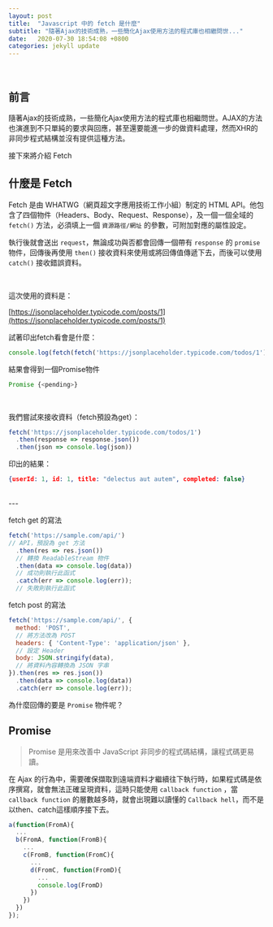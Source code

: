 ```yaml
---
layout: post
title:  "Javascript 中的 fetch 是什麼"
subtitle: "隨著Ajax的技術成熟，一些簡化Ajax使用方法的程式庫也相繼問世..."
date:   2020-07-30 18:54:08 +0800
categories: jekyll update
---
```


<br>

## 前言

隨著Ajax的技術成熟，一些簡化Ajax使用方法的程式庫也相繼問世。AJAX的方法也演進到不只單純的要求與回應，甚至還要能進一步的做資料處理，然而XHR的非同步程式結構並沒有提供這種方法。

接下來將介紹 Fetch

## 什麼是 Fetch

Fetch 是由 WHATWG（網頁超文字應用技術工作小組）制定的 HTML API。他包含了四個物件（Headers、Body、Request、Response），及一個一個全域的 `fetch()` 方法，必須填上一個 `資源路徑/網址` 的參數，可附加對應的屬性設定。

執行後就會送出 `request`，無論成功與否都會回傳一個帶有 `response` 的 `promise` 物件，回傳後再使用 `then()` 接收資料來使用或將回傳值傳遞下去，而後可以使用 `catch()` 接收錯誤資料。

<br>

<div style="display:none">

- Body

- Header

- Request

- Response

- Fetch request 屬性


|屬性|設定|預設|
|:-|:-|:-|
|url|網址，fetch裡第一個參數 ||
|method|發出請求方法 |get|
|headers|headers 相關物件 |{ }|
|mode|cors、no-cors、same-origin、navigate |cors|
|referrer|no-referer、client、某網址 |client|
|credentials|omit、same-origin、include |omit|
|redirect|follow、error、manual |預設 manual|
|cache|default、no-store、reload、no-cache、force-cache |預設 default|
|body |要加到邀求中的內容| |

Response 物件中的 body 屬性提供了一個 ReadableStream 的實體
這個階段我們無法直接讀取資料內容，而 ReadableStream 物件中可用以下對應的方法來取得資料


https://jsonplaceholder.typicode.com/
</div>

這次使用的資料是：

[https://jsonplaceholder.typicode.com/posts/1](https://jsonplaceholder.typicode.com/posts/1)

試著印出fetch看會是什麼：
```js
console.log(fetch(fetch('https://jsonplaceholder.typicode.com/todos/1'))
```

結果會得到一個Promise物件
```js
Promise {<pending>}
```

<br>

我們嘗試來接收資料（fetch預設為get）：

```js
fetch('https://jsonplaceholder.typicode.com/todos/1')
  .then(response => response.json())
  .then(json => console.log(json))
```

印出的結果：

```json
{userId: 1, id: 1, title: "delectus aut autem", completed: false}
```

<br>
---
<br>

fetch get 的寫法

```js
fetch('https://sample.com/api/')
// API，預設為 get 方法
  .then(res => res.json())
  // 轉換 ReadableStream 物件
  .then(data => console.log(data))
  // 成功則執行此函式
  .catch(err => console.log(err));
  // 失敗則執行此函式
```

fetch post 的寫法

```js
fetch('https://sample.com/api/', {
  method: 'POST',
  // 將方法改為 POST
  headers: { 'Content-Type': 'application/json' },
  // 設定 Header
  body: JSON.stringify(data),
  // 將資料內容轉換為 JSON 字串
}).then(res => res.json())
  .then(data => console.log(data))
  .catch(err => console.log(err));
```

為什麼回傳的要是 `Promise` 物件呢？

## Promise

>Promise 是用來改善中 JavaScript 非同步的程式碼結構，讓程式碼更易讀。

在 Ajax 的行為中，需要確保擷取到遠端資料才繼續往下執行時，如果程式碼是依序撰寫，就會無法正確呈現資料，這時只能使用 `callback function` ，當 `callback function` 的層數越多時，就會出現難以讀懂的 `Callback hell`，而不是以then、catch這樣順序接下去。

```js
a(function(FromA){
  ...
  b(FromA, function(FromB){
    ...
    c(FromB, function(FromC){
      ...
      d(FromC, function(FromD){
        ...
        console.log(FromD)
      })
    })
  })
});
```
